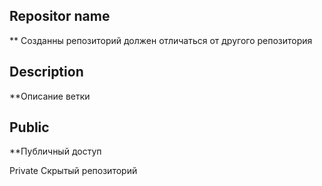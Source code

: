 ## Repositor name
** Созданны репозиторий должен отличаться от другого репозитория

## Description
**Описание ветки

## Public
**Публичный доступ

Private
Скрытый репозиторий
